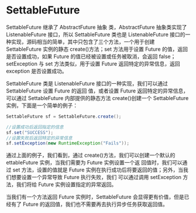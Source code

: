 # SettableFuture

SettableFuture 继承了 AbstractFuture 抽象 类，AbstractFuture 抽象类实现了 ListenableFuture 接口，所以 SettableFuture 类也是 ListenableFuture 接口的一种实现，源码相当的简单，其中只包含了三个方法，一个用于创建 SettableFuture 实例的静态 create()方法；set 方法用于设置 Future 的值，返回是否设置成功，如果 Future 的值已经被设置或任务被取消，会返回 false；setException 与 set 方法类似，用于设置 Future 返回特定的异常信息，返回 exception 是否设置成功。

SettableFuture 类是 ListenableFuture 接口的一种实现，我们可以通过 SettableFuture 设置 Future 的返回 值，或者设置 Future 返回特定的异常信息，可以通过 SettableFuture 内部提供的静态方法 create()创建一个 SettableFuture 实例，下面是一个简单的例子：

```java
SettableFuture sf = SettableFuture.create();

//设置成功后返回指定的信息
sf.set("SUCCESS");
//设置失败后返回特定的异常信息
sf.setException(new RuntimeException("Fails"));
```

通过上面的例子，我们看到，通过 create()方法，我们可以创建一个默认的 ettableFuture 实例，当我们需要为 Future 实例设置一个返 回值时，我们可以通过 set 方法，设置的值就是 Future 实例在执行成功后将要返回的值；另外，当我们想要设置一个异常导致 Future 执行失败，我们 可以通过调用 setException 方法，我们将给 Future 实例设置指定的异常返回。

当我们有一个方法返回 Future 实例时，SettableFuture 会显得更有价值，但是已经有了 Future 的返回值，我们也不需要再去执行异步任务获取返回值。
